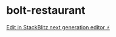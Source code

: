 # bolt-restaurant

[Edit in StackBlitz next generation editor ⚡️](https://stackblitz.com/~/github.com/bdnaimur/bolt-restaurant)